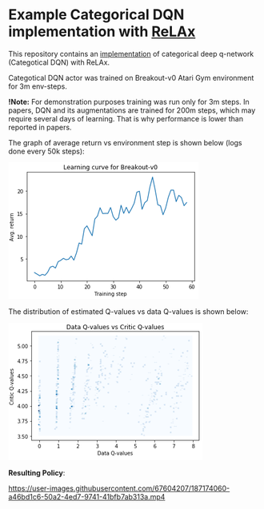 # Example Categorical DQN implementation with [ReLAx](https://github.com/nslyubaykin/relax)

This repository contains an [implementation](https://github.com/nslyubaykin/relax_categorical_dqn_example/blob/master/categorical_dqn_tutorial.ipynb) of categorical deep q-network (Categotical DQN) with ReLAx.

Categotical DQN actor was trained on Breakout-v0 Atari Gym environment for 3m env-steps. 

__!Note:__ For demonstration purposes training was run only for 3m steps. In papers, DQN and its augmentations are trained for 200m steps, which may require several days of learning. That is why performance is lower than reported in papers.

The graph of average return vs environment step is shown below (logs done every 50k steps):

![categorical_dqn_training](https://github.com/nslyubaykin/relax_categorical_dqn_example/blob/master/categorical_dqn_training.png)

The distribution of estimated Q-values vs data Q-values is shown below:

![categorical_dqn_q_func](https://github.com/nslyubaykin/relax_categorical_dqn_example/blob/master/categorical_dqn_q_func.png)

__Resulting Policy__:

https://user-images.githubusercontent.com/67604207/187174060-a46bd1c6-50a2-4ed7-9741-41bfb7ab313a.mp4
